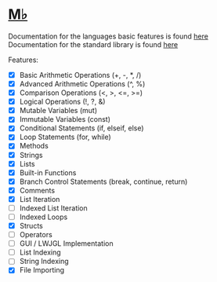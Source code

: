 # <u> M♭ </u>

Documentation for the languages basic features is found [here](./docs/rules.md) <br>
Documentation for the standard library is found [here](./docs/standard.md)

Features:
- [x] Basic Arithmetic Operations (+, -, *, /)
- [x] Advanced Arithmetic Operations (^, %)
- [x] Comparison Operations (<, >, <=, >=)
- [x] Logical Operations (!, ?, &)
- [x] Mutable Variables (mut)
- [x] Immutable Variables (const)
- [x] Conditional Statements (if, elseif, else)
- [x] Loop Statements (for, while)
- [x] Methods
- [x] Strings
- [x] Lists
- [x] Built-in Functions
- [x] Branch Control Statements (break, continue, return)
- [x] Comments
- [x] List Iteration
- [ ] Indexed List Iteration
- [ ] Indexed Loops
- [x] Structs
- [ ] Operators
- [ ] GUI / LWJGL Implementation
- [ ] List Indexing
- [ ] String Indexing
- [x] File Importing